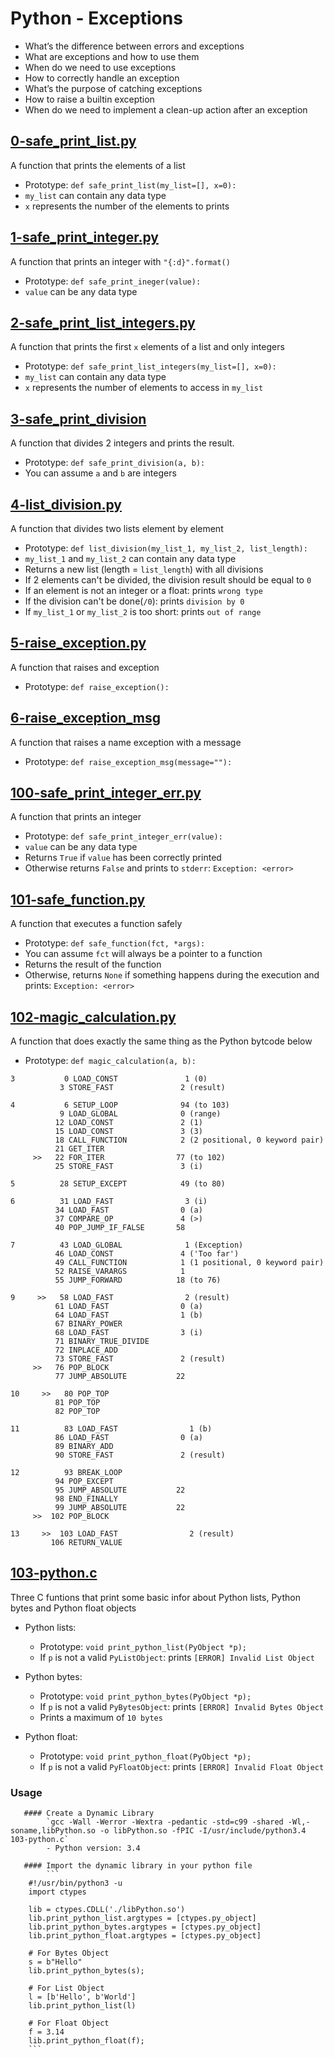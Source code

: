 # Python - Exceptions
  - What’s the difference between errors and exceptions
  - What are exceptions and how to use them
  - When do we need to use exceptions
  - How to correctly handle an exception
  - What’s the purpose of catching exceptions
  - How to raise a builtin exception
  - When do we need to implement a clean-up action after an exception

## [0-safe_print_list.py](https://github.com/awinabaab/alx-higher_level_programming/blob/master/0x05-python-exceptions/0-safe_print_list.py)
   A function that prints the elements of a list
   - Prototype: `def safe_print_list(my_list=[], x=0):`
   - `my_list` can contain any data type
   - `x` represents the number of the elements to prints

## [1-safe_print_integer.py](https://github.com/awinabaab/alx-higher_level_programming/blob/master/0x05-python-exceptions/1-safe_print_integer.py)
   A function that prints an integer with `"{:d}".format()`
   - Prototype: `def safe_print_ineger(value):`
   - `value` can be any data type

## [2-safe_print_list_integers.py](https://github.com/awinabaab/alx-higher_level_programming/blob/master/0x05-python-exceptions/2-safe_print_list_integers.py)
   A function that prints the first `x` elements of a list and only integers
   - Prototype: `def safe_print_list_integers(my_list=[], x=0):`
   - `my_list` can contain any data type
   - `x` represents the number of elements to access in `my_list`

## [3-safe_print_division](https://github.com/awinabaab/alx-higher_level_programming/blob/master/0x05-python-exceptions/3-safe_print_division.py)
   A function that divides 2 integers and prints the result.
   - Prototype: `def safe_print_division(a, b):`
   - You can assume `a` and `b` are integers

## [4-list_division.py](https://github.com/awinabaab/alx-higher_level_programming/blob/master/0x05-python-exceptions/4-list_division.py)
   A function that divides two lists element by element
   - Prototype: `def list_division(my_list_1, my_list_2, list_length):`
   - `my_list_1` and `my_list_2` can contain any data type
   - Returns a new list (length = `list_length`) with all divisions
   - If 2 elements can't be divided, the division result should be equal to `0`
   - If an element is not an integer or a float: prints `wrong type`
   - If the division can't be done(`/0`): prints `division by 0`
   - If `my_list_1` or `my_list_2` is too short: prints `out of range`

## [5-raise_exception.py](https://github.com/awinabaab/alx-higher_level_programming/blob/master/0x05-python-exceptions/5-raise_exception.py)
   A function that raises and exception
   - Prototype: `def raise_exception():`

## [6-raise_exception_msg](https://github.com/awinabaab/alx-higher_level_programming/blob/master/0x05-python-exceptions/6-raise_exception_msg.py)
   A function that raises a name exception with a message
   - Prototype: `def raise_exception_msg(message=""):`

## [100-safe_print_integer_err.py](https://github.com/awinabaab/alx-higher_level_programming/blob/master/0x05-python-exceptions/100-safe_print_integer_err.py)
   A function that prints an integer
   - Prototype: `def safe_print_integer_err(value):`
   - `value` can be any data type
   - Returns `True` if `value` has been correctly printed
   - Otherwise returns `False` and prints to `stderr`: `Exception: <error>`

## [101-safe_function.py](https://github.com/awinabaab/alx-higher_level_programming/blob/master/0x05-python-exceptions/101-safe_function.py)
   A function that executes a function safely
   - Prototype: `def safe_function(fct, *args):`
   - You can assume `fct` will always be a pointer to a function
   - Returns the result of the function
   - Otherwise, returns `None` if something happens during the execution and prints: `Exception: <error>`

## [102-magic_calculation.py](https://github.com/awinabaab/alx-higher_level_programming/blob/master/0x05-python-exceptions/102-magic_calculation.py)
   A function that does exactly the same thing as the Python bytcode below
   - Prototype: `def magic_calculation(a, b):`
   ```
  3           0 LOAD_CONST               1 (0)
              3 STORE_FAST               2 (result)

  4           6 SETUP_LOOP              94 (to 103)
              9 LOAD_GLOBAL              0 (range)
             12 LOAD_CONST               2 (1)
             15 LOAD_CONST               3 (3)
             18 CALL_FUNCTION            2 (2 positional, 0 keyword pair)
             21 GET_ITER
        >>   22 FOR_ITER                77 (to 102)
             25 STORE_FAST               3 (i)

  5          28 SETUP_EXCEPT            49 (to 80)

  6          31 LOAD_FAST                3 (i)
             34 LOAD_FAST                0 (a)
             37 COMPARE_OP               4 (>)
             40 POP_JUMP_IF_FALSE       58

  7          43 LOAD_GLOBAL              1 (Exception)
             46 LOAD_CONST               4 ('Too far')
             49 CALL_FUNCTION            1 (1 positional, 0 keyword pair)
             52 RAISE_VARARGS            1
             55 JUMP_FORWARD            18 (to 76)

  9     >>   58 LOAD_FAST                2 (result)
             61 LOAD_FAST                0 (a)
             64 LOAD_FAST                1 (b)
             67 BINARY_POWER
             68 LOAD_FAST                3 (i)
             71 BINARY_TRUE_DIVIDE
             72 INPLACE_ADD
             73 STORE_FAST               2 (result)
        >>   76 POP_BLOCK
             77 JUMP_ABSOLUTE           22

 10     >>   80 POP_TOP
             81 POP_TOP
             82 POP_TOP

 11          83 LOAD_FAST                1 (b)
             86 LOAD_FAST                0 (a)
             89 BINARY_ADD
             90 STORE_FAST               2 (result)

 12          93 BREAK_LOOP
             94 POP_EXCEPT
             95 JUMP_ABSOLUTE           22
             98 END_FINALLY
             99 JUMP_ABSOLUTE           22
        >>  102 POP_BLOCK

 13     >>  103 LOAD_FAST                2 (result)
            106 RETURN_VALUE
   ```

## [103-python.c](https://github.com/awinabaab/alx-higher_level_programming/blob/master/0x05-python-exceptions/103-python.c)
   Three C funtions that print some basic infor about Python lists, Python bytes and Python float objects
   - Python lists:
     - Prototype: `void print_python_list(PyObject *p);`
     - If `p` is not a valid `PyListObject`: prints `[ERROR] Invalid List Object`

   - Python bytes:
     - Prototype: `void	print_python_bytes(PyObject *p);`
     - If `p` is not a valid `PyBytesObject`: prints `[ERROR] Invalid Bytes Object`
     - Prints a maximum of `10 bytes`

   - Python float:
     - Prototype: `void	print_python_float(PyObject *p);`
     - If `p` is not a valid `PyFloatObject`: prints `[ERROR] Invalid Float Object`

   ### Usage
       #### Create a Dynamic Library
       	    `gcc -Wall -Werror -Wextra -pedantic -std=c99 -shared -Wl,-soname,libPython.so -o libPython.so -fPIC -I/usr/include/python3.4 103-python.c`
       	    - Python version: 3.4

       #### Import the dynamic library in your python file
       	    ```
	    #!/usr/bin/python3 -u
	    import ctypes

	    lib = ctypes.CDLL('./libPython.so')
	    lib.print_python_list.argtypes = [ctypes.py_object]
	    lib.print_python_bytes.argtypes = [ctypes.py_object]
	    lib.print_python_float.argtypes = [ctypes.py_object]

	    # For Bytes Object
	    s = b"Hello"
	    lib.print_python_bytes(s);

	    # For List Object
	    l = [b'Hello', b'World']
	    lib.print_python_list(l)

	    # For Float Object
	    f = 3.14
	    lib.print_python_float(f);
	    ```